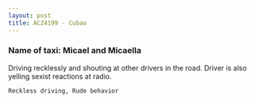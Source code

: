 ```yaml
---
layout: post
title: ACZ4199 - Cubao
---
```


### Name of taxi: Micael and Micaella

Driving recklessly and shouting at other drivers in the road. Driver is also yelling sexist reactions at radio. 

```Reckless driving, Rude behavior```
